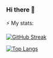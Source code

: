 ### Hi there 👋

<!--
**iokiris/iokiris** is a ✨ _special_ ✨ repository because its `README.md` (this file) appears on your GitHub profile.

Here are some ideas to get you started:

- 🔭 I’m currently working on ...
- 🌱 I’m currently learning ...
- 👯 I’m looking to collaborate on ...
- 🤔 I’m looking for help with ...
- 💬 Ask me about ...
- 📫 How to reach me: ...
- 😄 Pronouns: ...
- ⚡ Fun fact: ...
-->

⚡ My stats:


[![GitHub Streak](http://github-readme-streak-stats.herokuapp.com?user=iokiris&theme=dark&background=000000)](https://git.io/streak-stats)


[![Top Langs](https://github-readme-stats.vercel.app/api/top-langs/?username=iokiris&layout=compact&theme=vision-friendly-dark)](https://github.com/anuraghazra/github-readme-stats)
